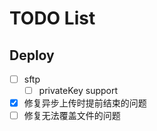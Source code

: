 # TODO List

## Deploy

- [ ] sftp
  - [ ] privateKey support
- [x] 修复异步上传时提前结束的问题
- [ ] 修复无法覆盖文件的问题
